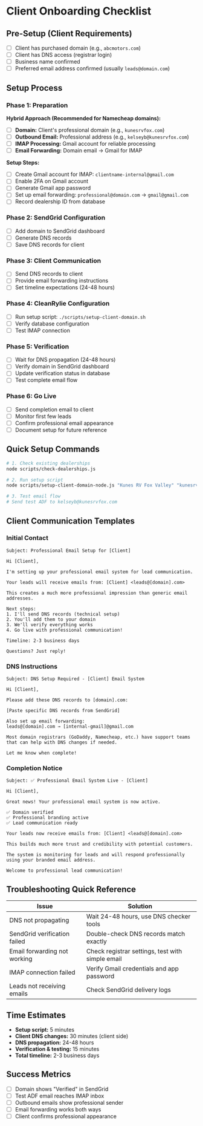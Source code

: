 # Client Onboarding Checklist

## Pre-Setup (Client Requirements)

- [ ] Client has purchased domain (e.g., `abcmotors.com`)
- [ ] Client has DNS access (registrar login)
- [ ] Business name confirmed
- [ ] Preferred email address confirmed (usually `leads@domain.com`)

## Setup Process

### Phase 1: Preparation

**Hybrid Approach (Recommended for Namecheap domains):**

- [ ] **Domain:** Client's professional domain (e.g., `kunesrvfox.com`)
- [ ] **Outbound Email:** Professional address (e.g., `kelseyb@kunesrvfox.com`)
- [ ] **IMAP Processing:** Gmail account for reliable processing
- [ ] **Email Forwarding:** Domain email → Gmail for IMAP

**Setup Steps:**

- [ ] Create Gmail account for IMAP: `clientname-internal@gmail.com`
- [ ] Enable 2FA on Gmail account
- [ ] Generate Gmail app password
- [ ] Set up email forwarding: `professional@domain.com` → `gmail@gmail.com`
- [ ] Record dealership ID from database

### Phase 2: SendGrid Configuration

- [ ] Add domain to SendGrid dashboard
- [ ] Generate DNS records
- [ ] Save DNS records for client

### Phase 3: Client Communication

- [ ] Send DNS records to client
- [ ] Provide email forwarding instructions
- [ ] Set timeline expectations (24-48 hours)

### Phase 4: CleanRylie Configuration

- [ ] Run setup script: `./scripts/setup-client-domain.sh`
- [ ] Verify database configuration
- [ ] Test IMAP connection

### Phase 5: Verification

- [ ] Wait for DNS propagation (24-48 hours)
- [ ] Verify domain in SendGrid dashboard
- [ ] Update verification status in database
- [ ] Test complete email flow

### Phase 6: Go Live

- [ ] Send completion email to client
- [ ] Monitor first few leads
- [ ] Confirm professional email appearance
- [ ] Document setup for future reference

## Quick Setup Commands

```bash
# 1. Check existing dealerships
node scripts/check-dealerships.js

# 2. Run setup script
node scripts/setup-client-domain-node.js "Kunes RV Fox Valley" "kunesrvfox.com" "kelseyb@kunesrvfox.com" "rylieai1234@gmail.com" 2

# 3. Test email flow
# Send test ADF to kelseyb@kunesrvfox.com
```

## Client Communication Templates

### Initial Contact

```
Subject: Professional Email Setup for [Client]

Hi [Client],

I'm setting up your professional email system for lead communication.

Your leads will receive emails from: [Client] <leads@[domain].com>

This creates a much more professional impression than generic email addresses.

Next steps:
1. I'll send DNS records (technical setup)
2. You'll add them to your domain
3. We'll verify everything works
4. Go live with professional communication!

Timeline: 2-3 business days

Questions? Just reply!
```

### DNS Instructions

```
Subject: DNS Setup Required - [Client] Email System

Hi [Client],

Please add these DNS records to [domain].com:

[Paste specific DNS records from SendGrid]

Also set up email forwarding:
leads@[domain].com → [internal-gmail]@gmail.com

Most domain registrars (GoDaddy, Namecheap, etc.) have support teams that can help with DNS changes if needed.

Let me know when complete!
```

### Completion Notice

```
Subject: ✅ Professional Email System Live - [Client]

Hi [Client],

Great news! Your professional email system is now active.

✅ Domain verified
✅ Professional branding active
✅ Lead communication ready

Your leads now receive emails from: [Client] <leads@[domain].com>

This builds much more trust and credibility with potential customers.

The system is monitoring for leads and will respond professionally using your branded email address.

Welcome to professional lead communication!
```

## Troubleshooting Quick Reference

| Issue                        | Solution                                         |
| ---------------------------- | ------------------------------------------------ |
| DNS not propagating          | Wait 24-48 hours, use DNS checker tools          |
| SendGrid verification failed | Double-check DNS records match exactly           |
| Email forwarding not working | Check registrar settings, test with simple email |
| IMAP connection failed       | Verify Gmail credentials and app password        |
| Leads not receiving emails   | Check SendGrid delivery logs                     |

## Time Estimates

- **Setup script:** 5 minutes
- **Client DNS changes:** 30 minutes (client side)
- **DNS propagation:** 24-48 hours
- **Verification & testing:** 15 minutes
- **Total timeline:** 2-3 business days

## Success Metrics

- [ ] Domain shows "Verified" in SendGrid
- [ ] Test ADF email reaches IMAP inbox
- [ ] Outbound emails show professional sender
- [ ] Email forwarding works both ways
- [ ] Client confirms professional appearance
